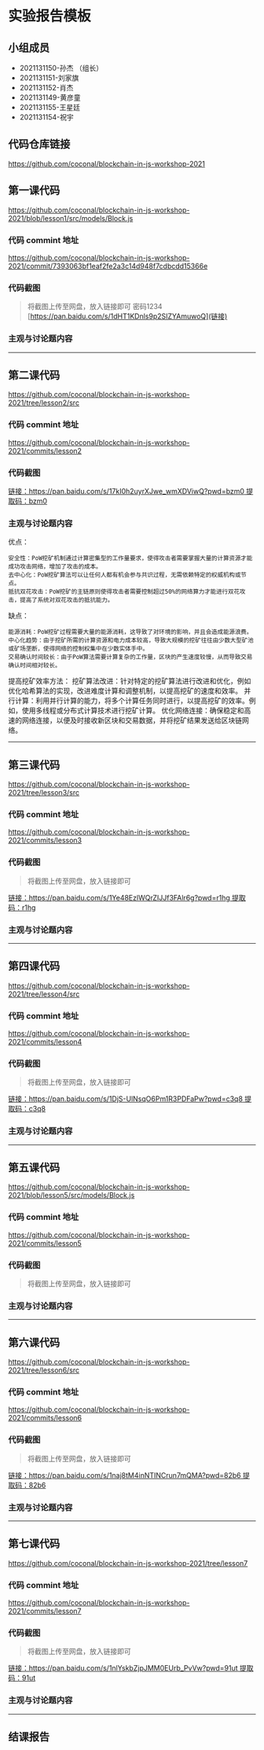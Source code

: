# 实验报告模板

## 小组成员

- 2021131150-孙杰 （组长）
- 2021131151-刘家旗
- 2021131152-肖杰
- 2021131149-黄彦童
- 2021131155-王星廷
- 2021131154-祝宇

## 代码仓库链接

https://github.com/coconal/blockchain-in-js-workshop-2021



## 第一课代码
https://github.com/coconal/blockchain-in-js-workshop-2021/blob/lesson1/src/models/Block.js


### 代码 commint 地址

https://github.com/coconal/blockchain-in-js-workshop-2021/commit/7393063bf1eaf2fe2a3c14d948f7cdbcdd15366e


### 代码截图

> 将截图上传至网盘，放入链接即可
密码1234
[https://pan.baidu.com/s/1dHT1KDnls9p2SIZYAmuwoQ](链接)


### 主观与讨论题内容

---



## 第二课代码
https://github.com/coconal/blockchain-in-js-workshop-2021/tree/lesson2/src

### 代码 commint 地址

https://github.com/coconal/blockchain-in-js-workshop-2021/commits/lesson2

### 代码截图

[链接：https://pan.baidu.com/s/17kI0h2uyrXJwe_wmXDViwQ?pwd=bzm0
提取码：bzm0](链接)


### 主观与讨论题内容
优点：

    安全性：PoW挖矿机制通过计算密集型的工作量要求，使得攻击者需要掌握大量的计算资源才能成功攻击网络，增加了攻击的成本。
    去中心化：PoW挖矿算法可以让任何人都有机会参与共识过程，无需依赖特定的权威机构或节点。
    抵抗双花攻击：PoW挖矿的主链原则使得攻击者需要控制超过50%的网络算力才能进行双花攻击，提高了系统对双花攻击的抵抗能力。
缺点：

    能源消耗：PoW挖矿过程需要大量的能源消耗，这导致了对环境的影响，并且会造成能源浪费。
    中心化趋势：由于挖矿所需的计算资源和电力成本较高，导致大规模的挖矿往往由少数大型矿池或矿场垄断，使得网络的控制权集中在少数实体手中。
    交易确认时间较长：由于PoW算法需要计算复杂的工作量，区块的产生速度较慢，从而导致交易确认时间相对较长。


提高挖矿效率方法：
挖矿算法改进：针对特定的挖矿算法进行改进和优化，例如优化哈希算法的实现，改进难度计算和调整机制，以提高挖矿的速度和效率。
并行计算：利用并行计算的能力，将多个计算任务同时进行，以提高挖矿的效率。例如，使用多线程或分布式计算技术进行挖矿计算。
优化网络连接：确保稳定和高速的网络连接，以便及时接收新区块和交易数据，并将挖矿结果发送给区块链网络。



---


## 第三课代码
https://github.com/coconal/blockchain-in-js-workshop-2021/tree/lesson3/src

### 代码 commint 地址

https://github.com/coconal/blockchain-in-js-workshop-2021/commits/lesson3


### 代码截图

> 将截图上传至网盘，放入链接即可

[链接：https://pan.baidu.com/s/1Ye48EzlWQrZIJJf3FAlr6g?pwd=r1hg
提取码：r1hg](链接)


### 主观与讨论题内容



---




## 第四课代码
https://github.com/coconal/blockchain-in-js-workshop-2021/tree/lesson4/src

### 代码 commint 地址

https://github.com/coconal/blockchain-in-js-workshop-2021/commits/lesson4


### 代码截图

> 将截图上传至网盘，放入链接即可

[链接：https://pan.baidu.com/s/1DjS-UlNsqO6Pm1R3PDFaPw?pwd=c3q8
提取码：c3q8](链接)


### 主观与讨论题内容



---




## 第五课代码
https://github.com/coconal/blockchain-in-js-workshop-2021/blob/lesson5/src/models/Block.js

### 代码 commint 地址

https://github.com/coconal/blockchain-in-js-workshop-2021/commits/lesson5


### 代码截图

> 将截图上传至网盘，放入链接即可

[](链接)


### 主观与讨论题内容



---




## 第六课代码
https://github.com/coconal/blockchain-in-js-workshop-2021/tree/lesson6/src

### 代码 commint 地址

https://github.com/coconal/blockchain-in-js-workshop-2021/commits/lesson6
### 代码截图

> 将截图上传至网盘，放入链接即可

[链接：https://pan.baidu.com/s/1naj8tM4inNTINCrun7mQMA?pwd=82b6
提取码：82b6](图片链接放这里)


### 主观与讨论题内容



---
## 第七课代码
https://github.com/coconal/blockchain-in-js-workshop-2021/tree/lesson7

### 代码 commint 地址

https://github.com/coconal/blockchain-in-js-workshop-2021/commits/lesson7
### 代码截图

> 将截图上传至网盘，放入链接即可

[链接：https://pan.baidu.com/s/1nlYskbZjpJMM0EUrb_PvVw?pwd=91ut
提取码：91ut](图片链接放这里)


### 主观与讨论题内容



---


## 结课报告





